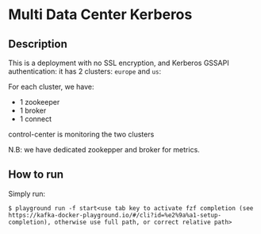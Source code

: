 # Multi Data Center Kerberos

## Description

This is a deployment with no SSL encryption, and Kerberos GSSAPI authentication: it has 2 clusters: `europe` and `us`:

For each cluster, we have:

* 1 zookeeper
* 1 broker
* 1 connect


control-center is monitoring the two clusters

N.B: we have dedicated zookepper and broker for metrics.

## How to run

Simply run:

```
$ playground run -f start<use tab key to activate fzf completion (see https://kafka-docker-playground.io/#/cli?id=%e2%9a%a1-setup-completion), otherwise use full path, or correct relative path>
```
